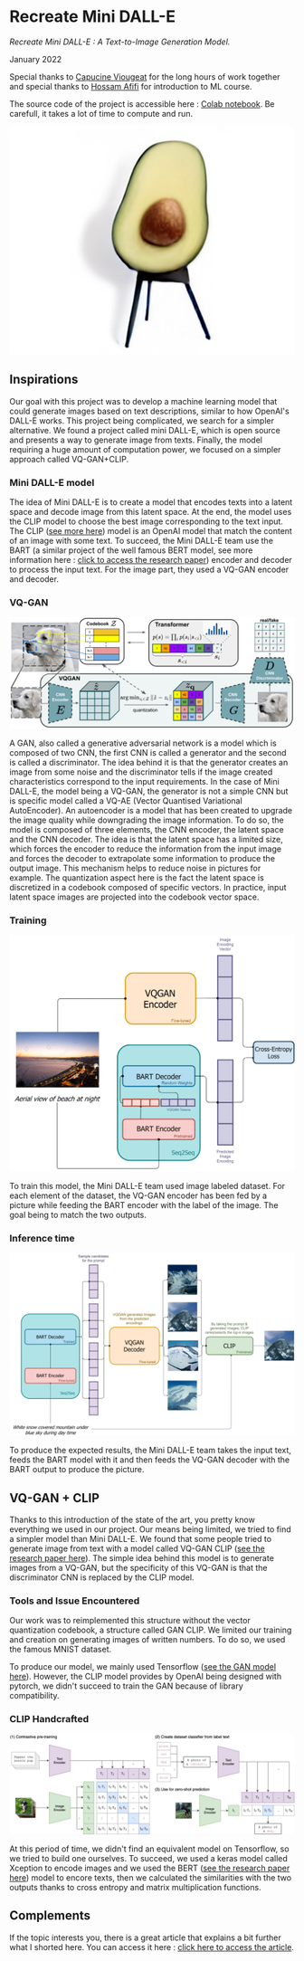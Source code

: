 # Recreate Mini DALL-E
*Recreate Mini DALL-E : A Text-to-Image Generation Model.*

January 2022

Special thanks to [Capucine Viougeat](cviougeat.github.io) for the long hours of work together and special thanks to [Hossam Afifi](http://www-public.int-evry.fr/~afifi/) for introduction to ML course.

The source code of the project is accessible here : [Colab notebook](https://colab.research.google.com/drive/1s1L8Myrl24q40SB87AP0Bp-iCDhhlzPP?usp=sharing). Be carefull, it takes a lot of time to compute and run.

![Mini Dall-E example](/project_6.jpg)


## Inspirations

Our goal with this project was to develop a machine learning model that could generate images based on text descriptions, similar to how OpenAI's DALL-E works. This project being complicated, we search for a simpler alternative. We found a project called mini DALL-E, which is open source and presents a way to generate image from texts. Finally, the model requiring a huge amount of computation power, we focused on a simpler approach called VQ-GAN+CLIP.

### Mini DALL-E model
The idea of Mini DALL-E is to create a model that encodes texts into a latent space and decode image from this latent space. At the end, the model uses the CLIP model to choose the best image corresponding to the text input. The CLIP ([see more here](https://openai.com/blog/clip/)) model is an OpenAI model that match the content of an image with some text.
To succeed, the Mini DALL-E team use the BART (a similar project of the well famous BERT model, see more information here : [click to access the research paper](https://arxiv.org/abs/1910.13461)) encoder and decoder to process the input text. For the image part, they used a VQ-GAN encoder and decoder.

### VQ-GAN 

![The VQ-GAN Schematic](/project_6_1.jpg)

A GAN, also called a generative adversarial network is a model which is composed of two CNN, the first CNN is called a generator and the second is called a discriminator. The idea behind it is that the generator creates an image from some noise and the discriminator tells if the image created characteristics correspond to the input requirements.
In the case of Mini DALL-E, the model being a VQ-GAN, the generator is not a simple CNN but is specific model called a VQ-AE (Vector Quantised Variational AutoEncoder). An autoencoder is a model that has been created to upgrade the image quality while downgrading the image information. To do so, the model is composed of three elements, the CNN encoder, the latent space and the CNN decoder. The idea is that the latent space has a limited size, which forces the encoder to reduce the information from the input image and forces the decoder to extrapolate some information to produce the output image. This mechanism helps to reduce noise in pictures for example. The quantization aspect here is the fact the latent space is discretized in a codebook composed of specific vectors. In practice, input latent space images are projected into the codebook vector space.

### Training

![Training Schematic](/project_6_2.jpg)

To train this model, the Mini DALL-E team used image labeled dataset. For each element of the dataset, the VQ-GAN encoder has been fed by a picture while feeding the BART encoder with the label of the image. The goal being to match the two outputs.

### Inference time 

![Inference Schematic](/project_6_3.jpg)

To produce the expected results, the Mini DALL-E team takes the input text, feeds the BART model with it and then feeds the VQ-GAN decoder with the BART output to produce the picture.

## VQ-GAN + CLIP

Thanks to this introduction of the state of the art, you pretty know everything we used in our project.
Our means being limited, we tried to find a simpler model than Mini DALL-E. We found that some people tried to generate image from text with a model called VQ-GAN CLIP ([see the research paper here](https://arxiv.org/abs/2204.08583)).
The simple idea behind this model is to generate images from a VQ-GAN, but the specificity of this VQ-GAN is that the discriminator CNN is replaced by the CLIP model.

### Tools and Issue Encountered
Our work was to reimplemented this structure without the vector quantization codebook, a structure called GAN CLIP. We limited our training and creation on generating images of written numbers. To do so, we used the famous MNIST dataset. 

To produce our model, we mainly used Tensorflow ([see the GAN model here](https://www.tensorflow.org/tutorials/generative/dcgan)). However, the CLIP model provides by OpenAI being designed with pytorch, we didn't succeed to train the GAN because of library compatibility. 

### CLIP Handcrafted

![CLIP Topology](/project_6_4.jpg)

At this period of time, we didn't find an equivalent model on Tensorflow, so we tried to build one ourselves. To succeed, we used a keras model called Xception to encode images and we used the BERT ([see the research paper here](https://arxiv.org/abs/1810.04805)) model to encore texts, then we calculated the similarities with the two outputs thanks to cross entropy and matrix multiplication functions.

## Complements

If the topic interests you, there is a great article that explains a bit further what I shorted here. You can access it here : [click here to access the article](https://ljvmiranda921.github.io/notebook/2021/08/08/clip-vqgan/).

